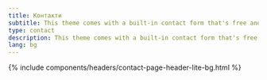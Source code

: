 ```yaml
---
title: Контакти
subtitle: This theme comes with a built-in contact form that's free and easy to set up.
type: contact
description: This theme comes with a built-in contact form that's free and easy to set up.
lang: bg
---
```


{% include components/headers/contact-page-header-lite-bg.html %}

